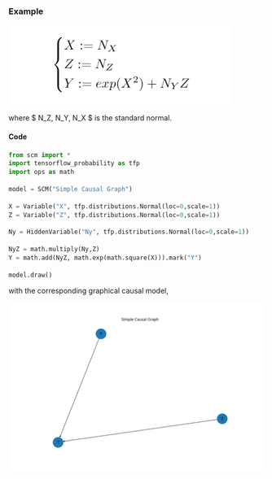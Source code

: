 
### Example

![alt text](https://github.com/goncalorafaria/PyCausal/blob/master/eq.PNG)

where $ N_Z, N_Y, N_X $ is the standard normal.
#### Code
```python
from scm import *
import tensorflow_probability as tfp
import ops as math

model = SCM("Simple Causal Graph")

X = Variable("X", tfp.distributions.Normal(loc=0,scale=1))
Z = Variable("Z", tfp.distributions.Normal(loc=0,scale=1))

Ny = HiddenVariable("Ny", tfp.distributions.Normal(loc=0,scale=1))

NyZ = math.multiply(Ny,Z)
Y = math.add(NyZ, math.exp(math.square(X))).mark("Y")

model.draw()
```
with the corresponding graphical causal model, 

![alt text](https://github.com/goncalorafaria/PyCausal/blob/master/cimg.png)
